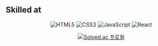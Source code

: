 ## Skilled at
<div align=center>
  
![HTML5](https://img.shields.io/badge/HTML5-E34F26.svg?&style=for-the-badges&logo=HTML5&logoColor=white)
![CSS3](https://img.shields.io/badge/CSS3-1572B6.svg?&style=for-the-badges&logo=CSS3&logoColor=white)
![JavaScript](https://img.shields.io/badge/JavaScript-F7DF1E.svg?&style=for-the-badges&logo=JavaScript&logoColor=white)
![React](https://img.shields.io/badge/React-61DAFB.svg?&style=for-the-badges&logo=React&logoColor=white)


<!--
[![Solved.ac Profile](http://mazassumnida.wtf/api/v2/generate_badge?boj=dudwls128)](https://solved.ac/dudwls128/)
-->

[![Solved.ac
프로필](http://mazassumnida.wtf/api/generate_badge?boj=dudwls128)](https://solved.ac/dudwls128)

<!--
깃허브 등급
[![Anurag's GitHub stats-Dark](https://github-readme-stats.vercel.app/api?username=son-young-jin&show_icons=true&theme=dark#gh-dark-mode-only)](https://github.com/anuraghazra/github-readme-stats#gh-dark-mode-only)
[![Anurag's GitHub stats-Light](https://github-readme-stats.vercel.app/api?username=son-young-jin&show_icons=true&theme=default#gh-light-mode-only)](https://github.com/anuraghazra/github-readme-stats#gh-light-mode-only)
-->

<!--
**son-young-jin/son-young-jin** is a ✨ _special_ ✨ repository because its `README.md` (this file) appears on your GitHub profile.

Here are some ideas to get you started:

- 🔭 I’m currently working on ...
- 🌱 I’m currently learning ...
- 👯 I’m looking to collaborate on ...
- 🤔 I’m looking for help with ...
- 💬 Ask me about ...
- 📫 How to reach me: ...
- 😄 Pronouns: ...
- ⚡ Fun fact: ...
-->
</div>
